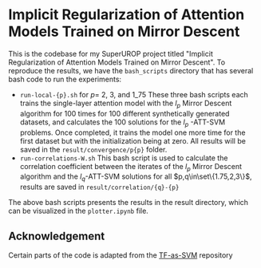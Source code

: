 # Implicit Regularization of Attention Models Trained on Mirror Descent

This is the codebase for my SuperUROP project titled "Implicit Regularization of Attention Models Trained on Mirror Descent". To reproduce the results, we have the `bash_scripts` directory that has several bash code to run the experiments:
- `run-local-{p}.sh` for $p=$ 2, 3, and 1\_75
     These three bash scripts each trains the single-layer attention model with the $l_p$ Mirror Descent algorithm for 100 times for 100 different synthetically generated datasets, and calculates the 100 solutions for the $l_p$ -ATT-SVM problems. Once completed, it trains the model one more time for the first dataset but with the initialization being at zero. All results will be saved in the `result/convergence/p{p}` folder.
- `run-correlations-W.sh`
     This bash script is used to calculate the correlation coefficient between the iterates of the $l_p$ Mirror Descent algorithm and the $l_q$-ATT-SVM solutions for all $p,q\in\set\{1.75,2,3\}$, results are saved in `result/correlation/{q}-{p}`

The above bash scripts presents the results in the result directory, which can be visualized in the `plotter.ipynb` file.

## Acknowledgement

Certain parts of the code is adapted from the [TF-as-SVM](https://github.com/umich-sota/TF-as-SVM) repository
